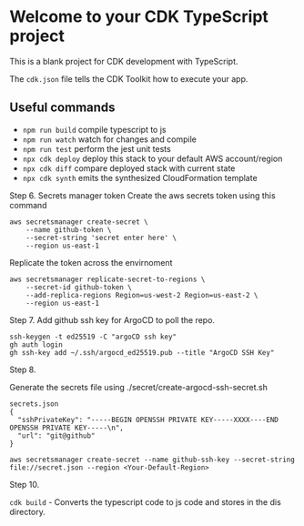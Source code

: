 # Welcome to your CDK TypeScript project

This is a blank project for CDK development with TypeScript.

The `cdk.json` file tells the CDK Toolkit how to execute your app.

## Useful commands

* `npm run build`   compile typescript to js
* `npm run watch`   watch for changes and compile
* `npm run test`    perform the jest unit tests
* `npx cdk deploy`  deploy this stack to your default AWS account/region
* `npx cdk diff`    compare deployed stack with current state
* `npx cdk synth`   emits the synthesized CloudFormation template



Step 6. Secrets manager token
Create the aws secrets token using this command
```
aws secretsmanager create-secret \
    --name github-token \
    --secret-string 'secret enter here' \
    --region us-east-1

```
Replicate the token across the envirnoment
```
aws secretsmanager replicate-secret-to-regions \
    --secret-id github-token \
    --add-replica-regions Region=us-west-2 Region=us-east-2 \
    --region us-east-1
```

Step 7.
Add github ssh key for ArgoCD to poll the repo.

```
ssh-keygen -t ed25519 -C "argoCD ssh key"                        
gh auth login 
gh ssh-key add ~/.ssh/argocd_ed25519.pub --title "ArgoCD SSH Key"

```


Step 8.

Generate the secrets file using 
./secret/create-argocd-ssh-secret.sh

```
secrets.json
{
  "sshPrivateKey": "-----BEGIN OPENSSH PRIVATE KEY-----XXXX----END OPENSSH PRIVATE KEY-----\n",
  "url": "git@github"
}

aws secretsmanager create-secret --name github-ssh-key --secret-string file://secret.json --region <Your-Default-Region>

```


Step 10. 

` cdk build ` - Converts the typescript code to js code and stores in the dis directory.
